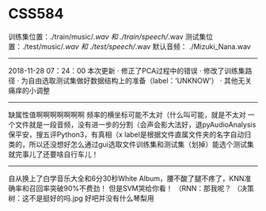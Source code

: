 # CSS584

训练集位置：./train/music/*.wav 和 ./train/speech/*.wav
测试集位置：./test/music/*.wav 和 ./test/speech/*.wav
默认音频： ./Mizuki_Nana.wav

---------------------------------------------------------------------
2018-11-28 07：24：00
本次更新
· 修正了PCA过程中的错误
· 修改了训练集路径
· 为自由选取测试集做好数据结构上的准备（label：‘UNKNOW’）
· 其他无关痛痒的小调整

---------------------------------------------------------------------
缺属性值啊啊啊啊啊啊啊
频率的横坐标可能不太对（什么叫可能，就是不太对
一个文件就是一段音频，没有进一步的分割（会声会影大法好，退pyAudioAnalysis保平安，搜五评Python3，有真相（x
label是根据文件直属文件夹的名字自动归类的，所以还没想好怎么通过gui选取文件训练集和测试集（划掉）能选个测试集就完事儿了还要啥自行车儿！

----------------------------------------------------------------------
自从换上了白学音乐大全和6分30秒White Album，腰不酸了腿不疼了，KNN准确率和召回率突破90%不费劲！
但是SVM哭给你看！
（RNN：那我呢？
（决策树：这不是挺好的吗.jpg
好吧并没有什么琴梨用

